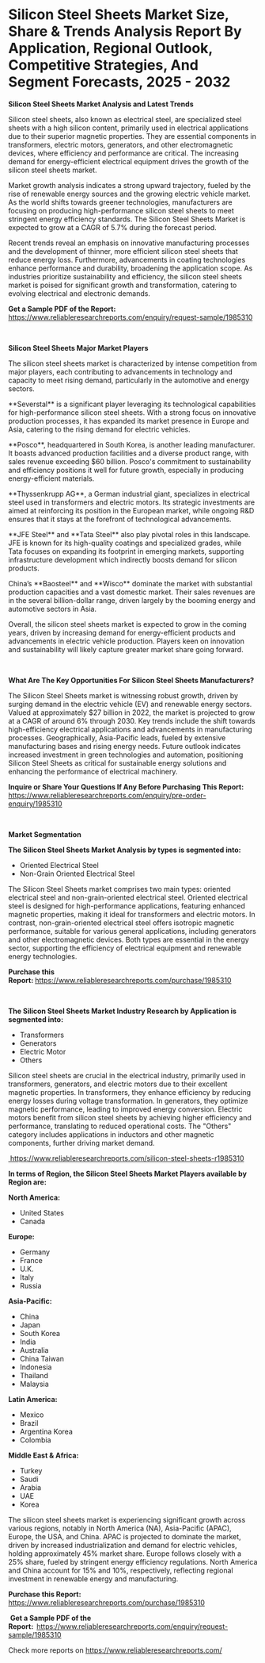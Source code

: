 <p><h1>Silicon Steel Sheets Market Size, Share & Trends Analysis Report By Application, Regional Outlook, Competitive Strategies, And Segment Forecasts, 2025 - 2032</h1></p><p><strong>Silicon Steel Sheets Market Analysis and Latest Trends</strong></p>
<p><p>Silicon steel sheets, also known as electrical steel, are specialized steel sheets with a high silicon content, primarily used in electrical applications due to their superior magnetic properties. They are essential components in transformers, electric motors, generators, and other electromagnetic devices, where efficiency and performance are critical. The increasing demand for energy-efficient electrical equipment drives the growth of the silicon steel sheets market.</p><p>Market growth analysis indicates a strong upward trajectory, fueled by the rise of renewable energy sources and the growing electric vehicle market. As the world shifts towards greener technologies, manufacturers are focusing on producing high-performance silicon steel sheets to meet stringent energy efficiency standards. The Silicon Steel Sheets Market is expected to grow at a CAGR of 5.7% during the forecast period.</p><p>Recent trends reveal an emphasis on innovative manufacturing processes and the development of thinner, more efficient silicon steel sheets that reduce energy loss. Furthermore, advancements in coating technologies enhance performance and durability, broadening the application scope. As industries prioritize sustainability and efficiency, the silicon steel sheets market is poised for significant growth and transformation, catering to evolving electrical and electronic demands.</p></p>
<p><strong>Get a Sample PDF of the Report:&nbsp;</strong> <a href="https://www.reliableresearchreports.com/enquiry/request-sample/1985310?utm_campaign=2215&utm_medium=2&utm_source=Github&utm_content=ia&utm_term=01042025&utm_id=silicon-steel-sheets">https://www.reliableresearchreports.com/enquiry/request-sample/1985310</a></p>
<p>&nbsp;</p>
<p><strong>Silicon Steel Sheets Major Market Players</strong></p>
<p><p>The silicon steel sheets market is characterized by intense competition from major players, each contributing to advancements in technology and capacity to meet rising demand, particularly in the automotive and energy sectors.</p><p>**Severstal** is a significant player leveraging its technological capabilities for high-performance silicon steel sheets. With a strong focus on innovative production processes, it has expanded its market presence in Europe and Asia, catering to the rising demand for electric vehicles.</p><p>**Posco**, headquartered in South Korea, is another leading manufacturer. It boasts advanced production facilities and a diverse product range, with sales revenue exceeding $60 billion. Posco's commitment to sustainability and efficiency positions it well for future growth, especially in producing energy-efficient materials.</p><p>**Thyssenkrupp AG**, a German industrial giant, specializes in electrical steel used in transformers and electric motors. Its strategic investments are aimed at reinforcing its position in the European market, while ongoing R&D ensures that it stays at the forefront of technological advancements.</p><p>**JFE Steel** and **Tata Steel** also play pivotal roles in this landscape. JFE is known for its high-quality coatings and specialized grades, while Tata focuses on expanding its footprint in emerging markets, supporting infrastructure development which indirectly boosts demand for silicon products.</p><p>China’s **Baosteel** and **Wisco** dominate the market with substantial production capacities and a vast domestic market. Their sales revenues are in the several billion-dollar range, driven largely by the booming energy and automotive sectors in Asia.</p><p>Overall, the silicon steel sheets market is expected to grow in the coming years, driven by increasing demand for energy-efficient products and advancements in electric vehicle production. Players keen on innovation and sustainability will likely capture greater market share going forward.</p></p>
<p>&nbsp;</p>
<p><strong>What Are The Key Opportunities For Silicon Steel Sheets Manufacturers?</strong></p>
<p><p>The Silicon Steel Sheets market is witnessing robust growth, driven by surging demand in the electric vehicle (EV) and renewable energy sectors. Valued at approximately $27 billion in 2022, the market is projected to grow at a CAGR of around 6% through 2030. Key trends include the shift towards high-efficiency electrical applications and advancements in manufacturing processes. Geographically, Asia-Pacific leads, fueled by extensive manufacturing bases and rising energy needs. Future outlook indicates increased investment in green technologies and automation, positioning Silicon Steel Sheets as critical for sustainable energy solutions and enhancing the performance of electrical machinery.</p></p>
<p><strong>Inquire or Share Your Questions If Any Before Purchasing This Report:</strong> <a href="https://www.reliableresearchreports.com/enquiry/pre-order-enquiry/1985310?utm_campaign=2215&utm_medium=2&utm_source=Github&utm_content=ia&utm_term=01042025&utm_id=silicon-steel-sheets">https://www.reliableresearchreports.com/enquiry/pre-order-enquiry/1985310</a></p>
<p>&nbsp;</p>
<p><strong>Market Segmentation</strong></p>
<p><strong>The Silicon Steel Sheets Market Analysis by types is segmented into:</strong></p>
<p><ul><li>Oriented Electrical Steel</li><li>Non-Grain Oriented Electrical Steel</li></ul></p>
<p><p>The Silicon Steel Sheets market comprises two main types: oriented electrical steel and non-grain-oriented electrical steel. Oriented electrical steel is designed for high-performance applications, featuring enhanced magnetic properties, making it ideal for transformers and electric motors. In contrast, non-grain-oriented electrical steel offers isotropic magnetic performance, suitable for various general applications, including generators and other electromagnetic devices. Both types are essential in the energy sector, supporting the efficiency of electrical equipment and renewable energy technologies.</p></p>
<p><strong>Purchase this Report:&nbsp;</strong><a href="https://www.reliableresearchreports.com/purchase/1985310?utm_campaign=2215&utm_medium=2&utm_source=Github&utm_content=ia&utm_term=01042025&utm_id=silicon-steel-sheets">https://www.reliableresearchreports.com/purchase/1985310</a></p>
<p>&nbsp;</p>
<p><strong>The Silicon Steel Sheets Market Industry Research by Application is segmented into:</strong></p>
<p><ul><li>Transformers</li><li>Generators</li><li>Electric Motor</li><li>Others</li></ul></p>
<p><p>Silicon steel sheets are crucial in the electrical industry, primarily used in transformers, generators, and electric motors due to their excellent magnetic properties. In transformers, they enhance efficiency by reducing energy losses during voltage transformation. In generators, they optimize magnetic performance, leading to improved energy conversion. Electric motors benefit from silicon steel sheets by achieving higher efficiency and performance, translating to reduced operational costs. The "Others" category includes applications in inductors and other magnetic components, further driving market demand.</p></p>
<p><a href="https://www.reliableresearchreports.com/silicon-steel-sheets-r1985310?utm_campaign=2215&utm_medium=2&utm_source=Github&utm_content=ia&utm_term=01042025&utm_id=silicon-steel-sheets">&nbsp;https://www.reliableresearchreports.com/silicon-steel-sheets-r1985310</a></p>
<p><strong>In terms of Region, the Silicon Steel Sheets Market Players available by Region are:</strong></p>
<p>
    <p> <strong> North America: </strong>
        <ul>
            <li>United States</li>
            <li>Canada</li>
        </ul>
        </p> 
    <p> <strong> Europe: </strong>
        <ul>
            <li>Germany</li>
            <li>France</li>
            <li>U.K.</li>
            <li>Italy</li>
            <li>Russia</li>
        </ul>
        </p> 
    <p> <strong> Asia-Pacific: </strong>
        <ul>
            <li>China</li>
            <li>Japan</li>
            <li>South Korea</li>
            <li>India</li>
            <li>Australia</li>
            <li>China Taiwan</li>
            <li>Indonesia</li>
            <li>Thailand</li>
            <li>Malaysia</li>
        </ul>
        </p> 
    <p> <strong> Latin America: </strong>
        <ul>
            <li>Mexico</li>
            <li>Brazil</li>
            <li>Argentina Korea</li>
            <li>Colombia</li>
        </ul>
        </p> 
    <p> <strong> Middle East & Africa: </strong>
        <ul>
            <li>Turkey</li>
            <li>Saudi</li>
            <li>Arabia</li>
            <li>UAE</li>
            <li>Korea</li>
        </ul>
    </p>
    </p>
<p><p>The silicon steel sheets market is experiencing significant growth across various regions, notably in North America (NA), Asia-Pacific (APAC), Europe, the USA, and China. APAC is projected to dominate the market, driven by increased industrialization and demand for electric vehicles, holding approximately 45% market share. Europe follows closely with a 25% share, fueled by stringent energy efficiency regulations. North America and China account for 15% and 10%, respectively, reflecting regional investment in renewable energy and manufacturing.</p></p>
<p><strong>Purchase this Report: </strong><a href="https://www.reliableresearchreports.com/purchase/1985310?utm_campaign=2215&utm_medium=2&utm_source=Github&utm_content=ia&utm_term=01042025&utm_id=silicon-steel-sheets">https://www.reliableresearchreports.com/purchase/1985310</a></p>
<p>&nbsp;<strong>Get a Sample PDF of the Report:&nbsp;&nbsp;</strong><a href="https://www.reliableresearchreports.com/enquiry/request-sample/1985310?utm_campaign=2215&utm_medium=2&utm_source=Github&utm_content=ia&utm_term=01042025&utm_id=silicon-steel-sheets">https://www.reliableresearchreports.com/enquiry/request-sample/1985310</a></p>
<p><strong></strong></p>
<p>Check more reports on <a href="https://www.reliableresearchreports.com/?utm_campaign=2215&utm_medium=2&utm_source=Github&utm_content=ia&utm_term=01042025&utm_id=silicon-steel-sheets">https://www.reliableresearchreports.com/</a></p>